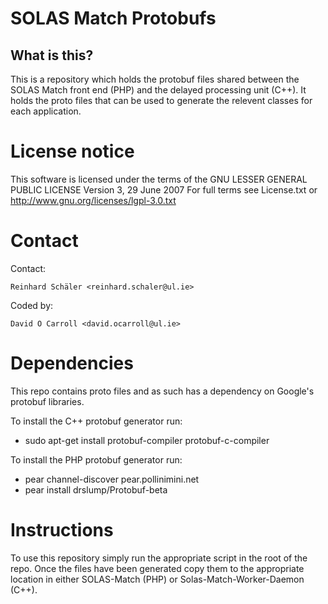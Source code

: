 SOLAS Match Protobufs
============================

## What is this?

This is a repository which holds the protobuf files shared
between the SOLAS Match front end (PHP) and the delayed 
processing unit (C++). It holds the proto files that can be
used to generate the relevent classes for each application.


# License notice

This software is licensed under the terms of the GNU LESSER GENERAL PUBLIC LICENSE
                       Version 3, 29 June 2007
For full terms see License.txt or http://www.gnu.org/licenses/lgpl-3.0.txt

# Contact

Contact:

    Reinhard Schäler <reinhard.schaler@ul.ie>

Coded by:

    David O Carroll <david.ocarroll@ul.ie>

# Dependencies

This repo contains proto files and as such has a dependency 
on Google's protobuf libraries.

To install the C++ protobuf generator run:
* sudo apt-get install protobuf-compiler protobuf-c-compiler

To install the PHP protobuf generator run:
* pear channel-discover pear.pollinimini.net
* pear install drslump/Protobuf-beta

# Instructions
To use this repository simply run the appropriate script in the
root of the repo. Once the files have been generated copy them
to the appropriate location in either SOLAS-Match (PHP) or
Solas-Match-Worker-Daemon (C++).
